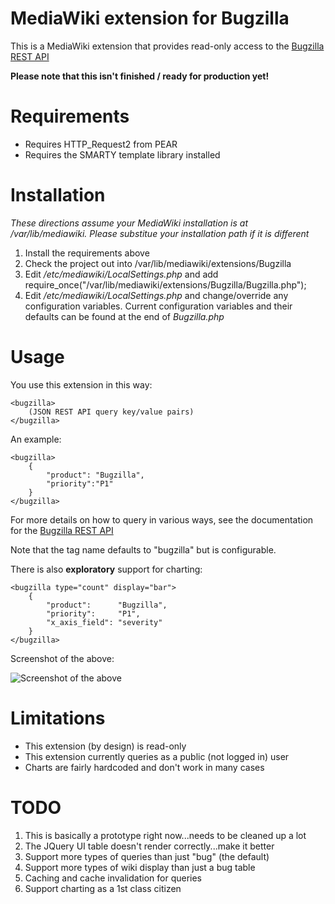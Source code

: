 MediaWiki extension for Bugzilla
================================

This is a MediaWiki extension that provides read-only access to the 
[Bugzilla REST API](https://wiki.mozilla.org/Bugzilla:REST_API) 

__Please note that this isn't finished / ready for production yet!__

Requirements
================================

* Requires HTTP_Request2 from PEAR
* Requires the SMARTY template library installed

Installation
================================

*These directions assume your MediaWiki installation is at /var/lib/mediawiki.
Please substitue your installation path if it is different*

1. Install the requirements above
2. Check the project out into /var/lib/mediawiki/extensions/Bugzilla
3. Edit */etc/mediawiki/LocalSettings.php* and add
    require_once("/var/lib/mediawiki/extensions/Bugzilla/Bugzilla.php");
4. Edit */etc/mediawiki/LocalSettings.php* and change/override any
configuration variables. Current configuration variables and their defaults
can be found at the end of *Bugzilla.php*

Usage
================================

You use this extension in this way:

    <bugzilla>
        (JSON REST API query key/value pairs)
    </bugzilla>

An example:

    <bugzilla>
        {
            "product": "Bugzilla",
            "priority":"P1"
        }
    </bugzilla>

For more details on how to query in various ways, see the documentation for
the [Bugzilla REST API](https://wiki.mozilla.org/Bugzilla:REST_API)

Note that the tag name defaults to "bugzilla" but is configurable.

There is also __exploratory__ support for charting:

    <bugzilla type="count" display="bar">
        {
            "product":      "Bugzilla",
            "priority":     "P1",
            "x_axis_field": "severity"
        }
    </bugzilla>

Screenshot of the above:

![Screenshot of the above](http://i.imgur.com/1H868.png "Screenshot of the above")

Limitations
================================

* This extension (by design) is read-only
* This extension currently queries as a public (not logged in) user
* Charts are fairly hardcoded and don't work in many cases

TODO
================================

1. This is basically a prototype right now...needs to be cleaned up a lot
2. The JQuery UI table doesn't render correctly...make it better
3. Support more types of queries than just "bug" (the default)
4. Support more types of wiki display than just a bug table
5. Caching and cache invalidation for queries
6. Support charting as a 1st class citizen
